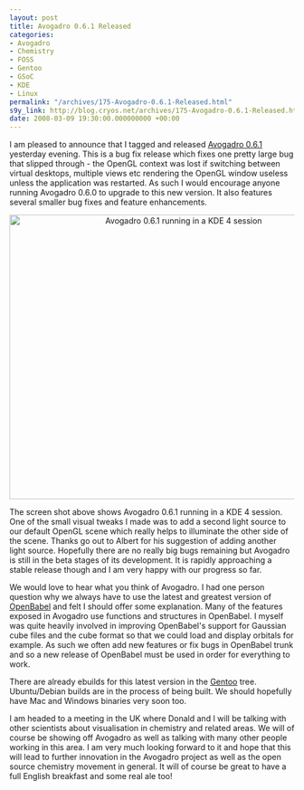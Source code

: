 ```yaml
---
layout: post
title: Avogadro 0.6.1 Released
categories:
- Avogadro
- Chemistry
- FOSS
- Gentoo
- GSoC
- KDE
- Linux
permalink: "/archives/175-Avogadro-0.6.1-Released.html"
s9y_link: http://blog.cryos.net/archives/175-Avogadro-0.6.1-Released.html
date: 2008-03-09 19:30:00.000000000 +00:00
---
```

<span><p>I am pleased to announce that I tagged and released <a href="http://avogadro.openmolecules.net/wiki/Avogadro_0.6.1">Avogadro 0.6.1</a> yesterday evening. This is a bug fix release which fixes one pretty large bug that slipped through - the OpenGL context was lost if switching between virtual desktops, multiple views etc rendering the OpenGL window useless unless the application was restarted. As such I would encourage anyone running Avogadro 0.6.0 to upgrade to this new version. It also features several smaller bug fixes and feature enhancements.</p>

<center><img src="http://blog.cryos.net/uploads/Avo-0_6_1.png" width="600" height="503" alt="Avogadro 0.6.1 running in a KDE 4 session" /></center>

<p>The screen shot above shows Avogadro 0.6.1 running in a KDE 4 session. One of the small visual tweaks I made was to add a second light source to our default OpenGL scene which really helps to illuminate the other side of the scene. Thanks go out to Albert for his suggestion of adding another light source. Hopefully there are no really big bugs remaining but Avogadro is still in the beta stages of its development. It is rapidly approaching a stable release though and I am very happy with our progress so far.</p>

<p>We would love to hear what you think of Avogadro. I had one person question why we always have to use the latest and greatest version of <a href="http://openbabel.org/">OpenBabel</a> and felt I should offer some explanation. Many of the features exposed in Avogadro use functions and structures in OpenBabel. I myself was quite heavily involved in improving OpenBabel's support for Gaussian cube files and the cube format so that we could load and display orbitals for example. As such we often add new features or fix bugs in OpenBabel trunk and so a new release of OpenBabel must be used in order for everything to work.</p>

<p>There are already ebuilds for this latest version in the <a href="http://www.gentoo.org/">Gentoo</a> tree. Ubuntu/Debian builds are in the process of being built. We should hopefully have Mac and Windows binaries very soon too.</p>

<p>I am headed to a meeting in the UK where Donald and I will be talking with other scientists about visualisation in chemistry and related areas. We will of course be showing off Avogadro as well as talking with many other people working in this area. I am very much looking forward to it and hope that this will lead to further innovation in the Avogadro project as well as the open source chemistry movement in general. It will of course be great to have a full English breakfast and some real ale too!</p></span>
